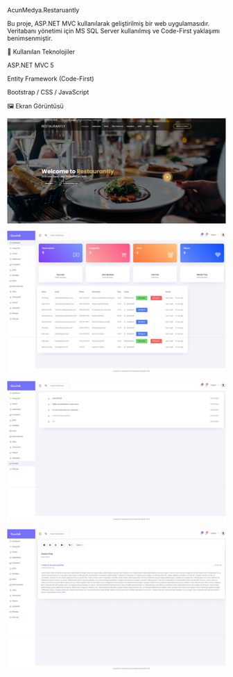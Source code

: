 AcunMedya.Restaruantly

Bu proje, ASP.NET MVC kullanılarak geliştirilmiş bir web uygulamasıdır. Veritabanı yönetimi için MS SQL Server kullanılmış ve Code-First yaklaşımı benimsenmiştir.


📌 Kullanılan Teknolojiler

ASP.NET MVC 5

Entity Framework (Code-First)

Bootstrap / CSS / JavaScript

🖼️ Ekran Görüntüsü

![tam_ekran](images/tam-ekran.jpeg)

![Dashboard](images/dashboard.jpeg)

![mesajlar](images/mails.jpeg)

![gusfring](images/gusfring.jpeg)
